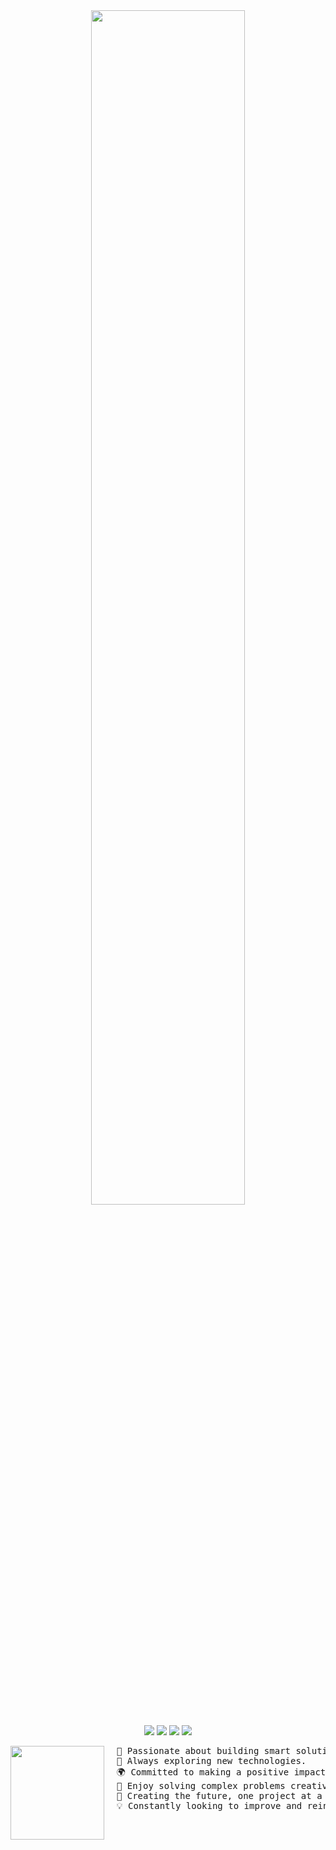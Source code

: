 <div align="center">

<img src="https://readme-typing-svg.herokuapp.com?&font=Inconsolata&weight=500&size=40&center=true&vCenter=true&repeat=false&multiline=true&color=A7A459&width=1300&height=140&lines=Hi,+I'm+David;I+do+open+source" width="70%" />
<br>
        
[![](https://img.shields.io/badge/LinkedIn-0077B5?style=for-the-badge&logo=linkedin&logoColor=white)](https://www.linkedin.com/in/david-ravelo)
[![](https://img.shields.io/badge/Instagram-E4405F?style=for-the-badge&logo=instagram&logoColor=white)](https://www.instagram.com/davidravelo15/)
[![](https://img.shields.io/badge/Twitter-1DA1F2?style=for-the-badge&logo=twitter&logoColor=white)](https://x.com/DavidRavelo0)
[![](https://img.shields.io/badge/Buy_Me_A_Coffee-FFDD00?style=for-the-badge&logo=buy-me-a-coffee&logoColor=black)](https://buymeacoffee.com/davidravelo)



<img align="left" height="150" width="150" src="https://github.com/user-attachments/assets/f4e12599-bca8-4956-ba2d-85a337d81ffc"/>
<pre align="left">
  🔧 Passionate about building smart solutions.
  🌱 Always exploring new technologies.
  🌍 Committed to making a positive impact through tech.
  🧩 Enjoy solving complex problems creatively.
  🚀 Creating the future, one project at a time.
  💡 Constantly looking to improve and reinvent.
</pre>

</div>
